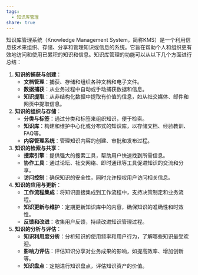 ```yaml
---
tags:
  - 知识库管理
share: true
---
```

知识库管理系统（Knowledge Management System，简称KMS）是一个利用信息技术来组织、存储、分享和管理知识或信息的系统。它旨在帮助个人和组织更有效地访问和使用已累积的知识和信息。知识库管理的功能可以从以下几个方面进行总结：

1. **知识的捕获与创建**：
	- **文档管理**：捕获、存储和组织各种文档和电子文件。
	- **数据捕获**：从业务过程中自动或手动捕获数据和信息。
	- **知识提取**：从非结构化数据中提取有价值的信息，如从社交媒体、邮件和网页中提取信息。
1. **知识的组织与存储**：
    - **分类与标签**：通过分类和标签来组织知识，便于检索。
    - **知识库**：构建和维护中心化或分布式的知识库，以存储文档、经验教训、FAQ等。
    - **内容管理系统**：管理知识内容的创建、审批和发布过程。
2. **知识的检索与共享**：
    - **搜索引擎**：提供强大的搜索工具，帮助用户快速找到所需信息。
    - **协作工具**：通过论坛、社交网络、即时通讯等工具促进知识的交流和分享。
    - **访问控制**：确保知识的安全性，同时允许授权用户访问相关信息。
3. **知识的应用与更新**：
    - **工作流程集成**：将知识直接集成到工作流程中，支持决策制定和业务流程。
    - **知识更新与维护**：定期更新知识库中的内容，确保知识的准确性和时效性。
    - **反馈和改进**：收集用户反馈，持续改进知识管理过程。
4. **知识的分析与评估**：
    - **知识利用度分析**：分析知识的使用频率和用户行为，了解哪些知识最受欢迎。
    - **影响力评估**：评估知识分享对业务成果的影响，如提高效率、增加创新等。
    - **知识盘点**：定期进行知识盘点，评估知识资产的价值。